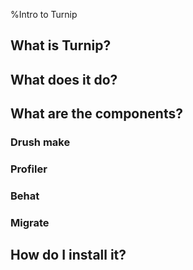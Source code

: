 %Intro to Turnip


## What is Turnip?

## What does it do?

## What are the components?
### Drush make
### Profiler
### Behat
### Migrate

## How do I install it?
